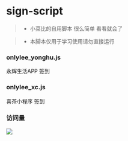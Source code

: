 # sign-script


> * 小菜比的自用脚本 很么简单 看看就会了

> * 本脚本仅用于学习使用请勿直接运行
### onlylee_yonghu.js 
永辉生活APP 签到
### onlylee_xc.js 
喜茶小程序 签到
### 访问量

![](http://profile-counter.glitch.me/xianyu21/count.svg)
